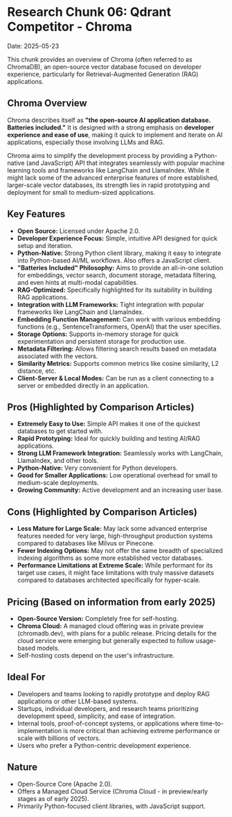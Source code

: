 # Research Chunk 06: Qdrant Competitor - Chroma

Date: 2025-05-23

This chunk provides an overview of Chroma (often referred to as ChromaDB), an open-source vector database focused on developer experience, particularly for Retrieval-Augmented Generation (RAG) applications.

## Chroma Overview

Chroma describes itself as **"the open-source AI application database. Batteries included."** It is designed with a strong emphasis on **developer experience and ease of use**, making it quick to implement and iterate on AI applications, especially those involving LLMs and RAG.

Chroma aims to simplify the development process by providing a Python-native (and JavaScript) API that integrates seamlessly with popular machine learning tools and frameworks like LangChain and LlamaIndex. While it might lack some of the advanced enterprise features of more established, larger-scale vector databases, its strength lies in rapid prototyping and deployment for small to medium-sized applications.

## Key Features

*   **Open Source:** Licensed under Apache 2.0.
*   **Developer Experience Focus:** Simple, intuitive API designed for quick setup and iteration.
*   **Python-Native:** Strong Python client library, making it easy to integrate into Python-based AI/ML workflows. Also offers a JavaScript client.
*   **"Batteries Included" Philosophy:** Aims to provide an all-in-one solution for embeddings, vector search, document storage, metadata filtering, and even hints at multi-modal capabilities.
*   **RAG-Optimized:** Specifically highlighted for its suitability in building RAG applications.
*   **Integration with LLM Frameworks:** Tight integration with popular frameworks like LangChain and LlamaIndex.
*   **Embedding Function Management:** Can work with various embedding functions (e.g., SentenceTransformers, OpenAI) that the user specifies.
*   **Storage Options:** Supports in-memory storage for quick experimentation and persistent storage for production use.
*   **Metadata Filtering:** Allows filtering search results based on metadata associated with the vectors.
*   **Similarity Metrics:** Supports common metrics like cosine similarity, L2 distance, etc.
*   **Client-Server & Local Modes:** Can be run as a client connecting to a server or embedded directly in an application.

## Pros (Highlighted by Comparison Articles)

*   **Extremely Easy to Use:** Simple API makes it one of the quickest databases to get started with.
*   **Rapid Prototyping:** Ideal for quickly building and testing AI/RAG applications.
*   **Strong LLM Framework Integration:** Seamlessly works with LangChain, LlamaIndex, and other tools.
*   **Python-Native:** Very convenient for Python developers.
*   **Good for Smaller Applications:** Low operational overhead for small to medium-scale deployments.
*   **Growing Community:** Active development and an increasing user base.

## Cons (Highlighted by Comparison Articles)

*   **Less Mature for Large Scale:** May lack some advanced enterprise features needed for very large, high-throughput production systems compared to databases like Milvus or Pinecone.
*   **Fewer Indexing Options:** May not offer the same breadth of specialized indexing algorithms as some more established vector databases.
*   **Performance Limitations at Extreme Scale:** While performant for its target use cases, it might face limitations with truly massive datasets compared to databases architected specifically for hyper-scale.

## Pricing (Based on information from early 2025)

*   **Open-Source Version:** Completely free for self-hosting.
*   **Chroma Cloud:** A managed cloud offering was in private preview (chromadb.dev), with plans for a public release. Pricing details for the cloud service were emerging but generally expected to follow usage-based models.
*   Self-hosting costs depend on the user's infrastructure.

## Ideal For

*   Developers and teams looking to rapidly prototype and deploy RAG applications or other LLM-based systems.
*   Startups, individual developers, and research teams prioritizing development speed, simplicity, and ease of integration.
*   Internal tools, proof-of-concept systems, or applications where time-to-implementation is more critical than achieving extreme performance or scale with billions of vectors.
*   Users who prefer a Python-centric development experience.

## Nature

*   Open-Source Core (Apache 2.0).
*   Offers a Managed Cloud Service (Chroma Cloud - in preview/early stages as of early 2025).
*   Primarily Python-focused client libraries, with JavaScript support.

